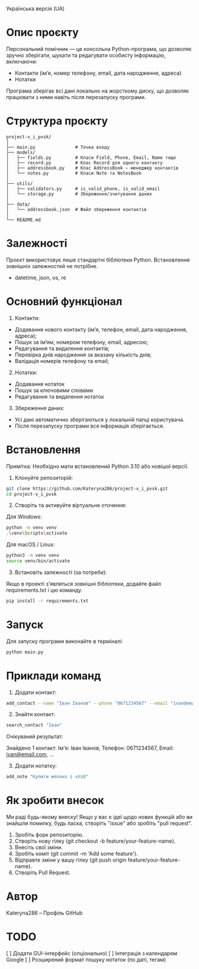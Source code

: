 Українська версія (UA)


# Опис проєкту

Персональний помічник — це консольна Python-програма, що дозволяє зручно зберігати, шукати та редагувати особисту інформацію, включаючи:

- Контакти (ім’я, номер телефону, email, дата народження, адреса)
- Нотатки

Програма зберігає всі дані локально на жорсткому диску, що дозволяє працювати з ними навіть після перезапуску програми.


# Структура проєкту

```
project-v_i_pvsk/
│
├── main.py               # Точка входу
├── models/
│   ├── fields.py         # Класи Field, Phone, Email, Name тощо
│   ├── record.py         # Клас Record для одного контакту
│   ├── addressbook.py    # Клас AddressBook — менеджер контактів
│   └── notes.py          # Класи Note та NotesBook
│
├── utils/
│   ├── validators.py     # is_valid_phone, is_valid_email
│   └── storage.py        # Збереження/зчитування даних
│
├── data/
│   └── addressbook.json  # Файл збереження контактів
│
└── README.md
```


# Залежності

Проєкт використовує лише стандартні бібліотеки Python. Встановлення зовнішніх залежностей не потрібне.

- datetime, json, os, re


# Основний функціонал

1) Контакти:

- Додавання нового контакту (ім’я, телефон, email, дата народження, адреса);
- Пошук за ім’ям, номером телефону, email, адресою;
- Редагування та видалення контактів;
- Перевірка днів народження за вказану кількість днів;
- Валідація номерів телефону та email;


2) Нотатки:

- Додавання нотаток
- Пошук за ключовими словами
- Редагування та видалення нотаток


3) Збереження даних:

- Усі дані автоматично зберігаються у локальній папці користувача.
- Після перезапуску програми вся інформація зберігається.


# Встановлення

Примітка: Необхідно мати встановлений Python 3.10 або новішої версії.

1) Клонуйте репозиторій:

```bash
git clone https://github.com/Kateryna286/project-v_i_pvsk.git
cd project-v_i_pvsk
```


2) Створіть та активуйте віртуальне оточення:

Для Windows:

```bash
python -m venv venv
.\venv\Scripts\activate
```

Для macOS / Linux:

```bash
python3 -m venv venv
source venv/bin/activate
```


3)  Встановіть залежності (за потреби):

Якщо в проекті з'являться зовнішні бібліотеки, додайте файл requirements.txt і цю команду.

```bash
pip install -r requirements.txt
```


# Запуск

Для запуску програми виконайте в терміналі:

```bash
python main.py
```


# Приклади команд

1) Додати контакт:

```bash
add_contact --name "Іван Іванов" --phone "0671234567" --email "ivan@email.com" --birthday "01.01.1990" --address "м. Київ, вул. Хрещатик"
```


2) Знайти контакт:

```bash
search_contact "Іван"
```

Очікуваний результат:

Знайдено 1 контакт:
Ім'я: Іван Іванов, Телефон: 0671234567, Email: ivan@email.com, ...


3) Додати нотатку:

```bash
add_note "Купити молоко і хліб"
```


# Як зробити внесок

Ми раді будь-якому внеску! Якщо у вас є ідеї щодо нових функцій або ви знайшли помилку, будь ласка, створіть "issue" або зробіть "pull request".

1) Зробіть форк репозиторію.
2) Створіть нову гілку (git checkout -b feature/your-feature-name).
3) Внесіть свої зміни.
4) Зробіть коміт (git commit -m 'Add some feature').
5) Відправте зміни у вашу гілку (git push origin feature/your-feature-name).
6) Створіть Pull Request.


# Автор

Kateryna286 – Профіль GitHub


# TODO

[ ] Додати GUI-інтерфейс (опціонально)
[ ] Інтеграція з календарем Google
[ ] Розширений формат пошуку нотаток (по даті, тегам)
